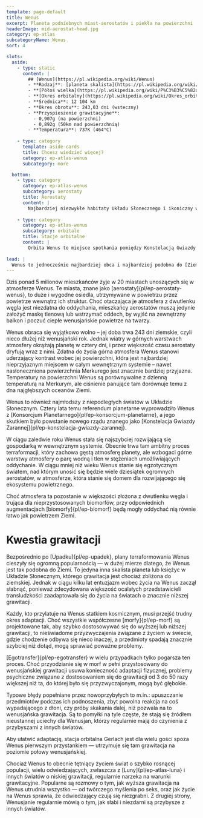```yaml
---
template: page-default
title: Wenus
excerpt: Planeta podniebnych miast-aerostatów i piekła na powierzchni
headerImage: mid-aerostat-head.jpg
category: ep-atlas
subcategoryName: Wenus
sort: 4

slots:
  aside:
    - type: static
      content: |
        ## [Wenus](https://pl.wikipedia.org/wiki/Wenus)
        - **Rodzaj**: [planeta skalista](https://pl.wikipedia.org/wiki/Planeta_skalista)
        - **[Półoś wielka](https://pl.wikipedia.org/wiki/P%C3%B3%C5%82o%C5%9B_wielka)**: 0,723 [au](https://pl.wikipedia.org/wiki/Jednostka_astronomiczna)
        - **[Okres orbitalny](https://pl.wikipedia.org/wiki/Okres_orbitalny)**: 224,70 dni
        - **Średnica**: 12 104 km
        - **Okres obrotu**: 243,03 dni (wsteczny)
        - **Przyspieszenie grawitacyjne**: 
          - 0,907g (na powierzchni)
          - 0,892g (50km nad powierzchnią)
        - **Temperatura**: 737K (464°C)
        
    - type: category
      template: aside-cards
      title: Chcesz wiedzieć więcej?
      category: ep-atlas-wenus
      subcategory: more

  bottom:
    - type: category
      category: ep-atlas-wenus
      subcategory: aerostaty
      title: Aerostaty
      content: |
        Najbardziej niezwykłe habitaty Układu Słonecznego i ikoniczny widok na wenusjańskim niebie
    
    - type: category
      category: ep-atlas-wenus
      subcategory: orbitale
      title: Stacje orbitalne
      content: |
        Orbita Wenus to miejsce spotkania pomiędzy Konstelacją Gwiazdy Zarannej a Konsorcjum Planetarnym. Obecnie wokół Wenus mieszka 350 000 przedstawicieli transludzkości. Większość stacji orbitalnych należy do Konstelacji Gwiazdy Zarannej, jednak nieco ponad 100 000 mieszkańców wenusjańskiej orbity wciąż posiada obywatelstwo Konsorcjum Planetarnego.
      
lead: |
  Wenus to jednocześnie najbardziej obca i najbardziej podobna do [Ziemi]{pl/ep-atlas-ziemia} planeta [wewnętrznego systemu]{pl/ep-wewnetrze}. Jej grawitacja stanowi 90% ziemskiej – bliższa ziemskiej niż jakikolwiek inny zamieszkany świat. Na wysokości 52–58 kilometrów ciśnienie atmosferyczne i temperatura są również bardzo zbliżone do ziemskich, co czyni ten rejon Wenus znacznie bardziej przyjaznym niż jakiekolwiek miejsce na {Marsie]{pl/ep-atlas-mars} przed rozpoczęciem obecnego procesu terraformacji.
---
```

Dziś ponad 5 milionów mieszkańców żyje w 20 miastach unoszących się w atmosferze Wenus. Te miasta, znane jako [aerostaty]{pl/ep-aerostaty-wenus}, to duże i wygodne osiedla, utrzymywane w powietrzu przez powietrze wewnątrz ich struktur. Choć otaczająca je atmosfera z dwutlenku węgla jest niezdatna do oddychania, mieszkańcy aerostatów muszą jedynie założyć maskę tlenową lub wstrzymać oddech, by wyjść na zewnętrzny balkon i poczuć ciepłe wenusjańskie powietrze na twarzy.

Wenus obraca się wyjątkowo wolno – jej doba trwa 243 dni ziemskie, czyli nieco dłużej niż wenusjański rok. Jednak wiatry w górnych warstwach atmosfery okrążają planetę w cztery dni, i przez większość czasu aerostaty dryfują wraz z nimi. Zdatna do życia górna atmosfera Wenus stanowi uderzający kontrast wobec jej powierzchni, która jest najbardziej nieprzyjaznym miejscem w całym wewnętrznym systemie – nawet nasłoneczniona powierzchnia Merkurego jest znacznie bardziej przyjazna. Temperatury na powierzchni Wenus są porównywalne z dzienną temperaturą na Merkurym, ale ciśnienie panujące tam dorównuje temu z dna najgłębszych oceanów Ziemi.

Wenus to również najmłodszy z niepodległych światów w Układzie Słonecznym. Cztery lata temu referendum planetarne wyprowadziło Wenus z [Konsorcjum Planetarnego]{pl/ep-konsorcjum-planetarne}, a jego skutkiem było powstanie nowego rządu znanego jako [Konstelacja Gwiazdy Zarannej]{pl/ep-konstelacja-gwiazdy-zarannej}.

W ciągu zaledwie roku Wenus stała się najszybciej rozwijającą się gospodarką w wewnętrznym systemie. Obecnie trwa tam ambitny proces terraformacji, który zachowa gęstą atmosferę planety, ale wzbogaci górne warstwy atmosfery o parę wodną i tlen w stężeniach umożliwiających oddychanie. W ciągu mniej niż wieku Wenus stanie się egzotycznym światem, nad którym unosić się będzie wiele dziesiątek ogromnych aerostatów, w atmosferze, która stanie się domem dla rozwijającego się ekosystemu powietrznego.

Choć atmosfera ta pozostanie w większości złożona z dwutlenku węgla i trująca dla nieprzystosowanych biomorfów, przy odpowiednich augmentacjach [biomorfy]{pl/ep-biomorf} będą mogły oddychać nią równie łatwo jak powietrzem Ziemi.

# Kwestia grawitacji
Bezpośrednio po [Upadku]{pl/ep-upadek}, plany terraformowania Wenus cieszyły się ogromną popularnością — w dużej mierze dlatego, że Wenus jest tak podobna do Ziemi. To jedyna inna skalista planeta lub księżyc w Układzie Słonecznym, którego grawitacja jest chociaż zbliżona do ziemskiej. Jednak w ciągu kilku lat entuzjazm wobec życia na Wenus zaczął słabnąć, ponieważ zdecydowana większość ocalałych przedstawicieli transludzkości zaadaptowała się do życia na światach o znacznie niższej grawitacji.

Każdy, kto przylatuje na Wenus statkiem kosmicznym, musi przejść trudny okres adaptacji. Choć wszystkie współczesne [morfy]{pl/ep-morf} są projektowane tak, aby szybko dostosowywać się do wyższej lub niższej grawitacji, to nieświadome przyzwyczajenia związane z życiem w świecie, gdzie chodzenie odbywa się nieco inaczej, a przedmioty spadają znacznie szybciej niż dotąd, mogą sprawiać poważne problemy.

[Egotransfer]{pl/ep-egotransfer} w wielu przypadkach tylko pogarsza ten proces. Choć przyodzianie się w morf w pełni przystosowany do wenusjańskiej grawitacji usuwa konieczność adaptacji fizycznej, problemy psychiczne związane z dostosowaniem się do grawitacji od 3 do 50 razy większej niż ta, do której było się przyzwyczajonym, mogą być głębokie.

Typowe błędy popełniane przez nowoprzybyłych to m.in.: upuszczanie przedmiotów podczas ich podnoszenia, zbyt powolna reakcja na coś wypadającego z dłoni, czy próby skakania dalej, niż pozwala na to wenusjańska grawitacja. Są to pomyłki na tyle częste, że stają się źródłem nieustannej uciechy dla Wenusjan, którzy regularnie mają do czynienia z przybyszami z innych światów.

Aby ułatwić adaptację, stacja orbitalna Gerlach jest dla wielu gości spoza Wenus pierwszym przystankiem — utrzymuje się tam grawitacja na poziomie połowy wenusjańskiej.

Chociaż Wenus to obecnie tętniący życiem świat o szybko rosnącej populacji, wielu odwiedzających, zwłaszcza z [Luny]{pl/ep-atlas-luna} i innych światów o niskiej grawitacji, regularnie narzeka na warunki grawitacyjne. Popularne są rozmowy o tym, jak wyższa grawitacja na Wenus utrudnia wszystko — od twórczego myślenia po seks, oraz jak życie na Wenus sprawia, że odwiedzający czują się niezgrabni. Z drugiej strony, Wenusjanie regularnie mówią o tym, jak słabi i niezdarni są przybysze z innych światów.
